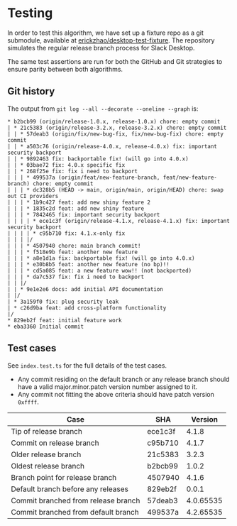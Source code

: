 # Testing

In order to test this algorithm, we have set up a fixture repo as a git submodule, available
at [erickzhao/desktop-test-fixture](https://github.com/erickzhao/desktop-test-fixture). The
repository simulates the regular release branch process for Slack Desktop.

The same test assertions are run for both the GitHub and Git strategies to ensure parity
between both algorithms.

## Git history

The output from `git log --all --decorate --oneline --graph` is:

```
* b2bcb99 (origin/release-1.0.x, release-1.0.x) chore: empty commit
| * 21c5383 (origin/release-3.2.x, release-3.2.x) chore: empty commit
| | * 57deab3 (origin/fix/new-bug-fix, fix/new-bug-fix) chore: empty commit
| | * a503c76 (origin/release-4.0.x, release-4.0.x) fix: important security backport
| | * 9892463 fix: backportable fix! (will go into 4.0.x)
| | * 03bae72 fix: 4.0.x specific fix
| | * 268f25e fix: fix i need to backport
| | | * 499537a (origin/feat/new-feature-branch, feat/new-feature-branch) chore: empty commit
| | | * dc328b5 (HEAD -> main, origin/main, origin/HEAD) chore: swap out CI providers
| | | * 1b9c427 feat: add new shiny feature 2
| | | * 1835c2d feat: add new shiny feature
| | | * 7842465 fix: important security backport
| | | | * ece1c3f (origin/release-4.1.x, release-4.1.x) fix: important security backport
| | | | * c95b710 fix: 4.1.x-only fix
| | | |/  
| | | * 4507940 chore: main branch commit!
| | | * f518e9b feat: another new feature
| | | * a8e1d1a fix: backportable fix! (will go into 4.0.x)
| | | * e30b8b5 feat: another new feature (no bp)!!
| | | * cd5a085 feat: a new feature wow!! (not backported)
| | | * da7c537 fix: fix i need to backport
| | |/  
| | * 9e1e2e6 docs: add initial API documentation
| |/  
| * 3a159f0 fix: plug security leak
| * c26d9ba feat: add cross-platform functionality
|/  
* 829eb2f feat: initial feature work
* eba3360 Initial commit
```

## Test cases

See `index.test.ts` for the full details of the test cases.

* Any commit residing on the default branch or any release branch should
  have a valid major.minor.patch version number assigned to it. 
* Any commit not fitting the above criteria should have patch version `0xffff`.

| Case                                | SHA     | Version   |
|-------------------------------------|---------|-----------|
| Tip of release branch               | ece1c3f | 4.1.8     |
| Commit on release branch            | c95b710 | 4.1.7     |
| Older release branch                | 21c5383 | 3.2.3     |
| Oldest release branch               | b2bcb99 | 1.0.2     |
| Branch point for release branch     | 4507940 | 4.1.6     |
| Default branch before any releases  | 829eb2f | 0.0.1     |
| Commit branched from release branch | 57deab3 | 4.0.65535 |
| Commit branched from default branch | 499537a | 4.2.65535 |
